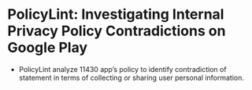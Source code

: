 
#  PolicyLint: Investigating Internal Privacy Policy Contradictions on Google Play
- PolicyLint analyze 11430 app’s policy to identify contradiction of statement in terms of collecting or sharing user personal information.